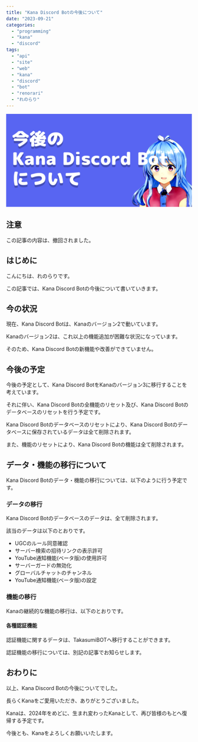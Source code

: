 ```yaml
---
title: "Kana Discord Botの今後について"
date: "2023-09-21"
categories:
  - "programming"
  - "kana"
  - "discord"
tags:
  - "api"
  - "site"
  - "web"
  - "kana"
  - "discord"
  - "bot"
  - "renorari"
  - "れのらり"
---
```


![今後のKana Discord Botについて](./images/ogp.png)

## 注意

この記事の内容は、撤回されました。

## はじめに

こんにちは、れのらりです。

この記事では、Kana Discord Botの今後について書いていきます。

## 今の状況

現在、Kana Discord Botは、Kanaのバージョン2で動いています。

Kanaのバージョン2は、これ以上の機能追加が困難な状況になっています。

そのため、Kana Discord Botの新機能や改善ができていません。

## 今後の予定

今後の予定として、Kana Discord BotをKanaのバージョン3に移行することを考えています。

それに伴い、Kana Discord Botの全機能のリセット及び、Kana Discord Botのデータベースのリセットを行う予定です。

Kana Discord Botのデータベースのリセットにより、Kana Discord Botのデータベースに保存されているデータは全て削除されます。

また、機能のリセットにより、Kana Discord Botの機能は全て削除されます。

## データ・機能の移行について

Kana Discord Botのデータ・機能の移行については、以下のように行う予定です。

### データの移行

Kana Discord Botのデータベースのデータは、全て削除されます。

該当のデータは以下のとおりです。

- UGCのルール同意確認
- サーバー検索の招待リンクの表示許可
- YouTube通知機能(ベータ版)の使用許可
- サーバーガードの無効化
- グローバルチャットのチャンネル
- YouTube通知機能(ベータ版)の設定

### 機能の移行

Kanaの継続的な機能の移行は、以下のとおりです。

#### 各種認証機能

認証機能に関するデータは、TakasumiBOTへ移行することができます。

認証機能の移行については、別記の記事でお知らせします。

## おわりに

以上、Kana Discord Botの今後についてでした。

長らくKanaをご愛用いただき、ありがとうございました。

Kanaは、2024年をめどに、生まれ変わったKanaとして、再び皆様のもとへ復帰する予定です。

今後とも、Kanaをよろしくお願いいたします。
